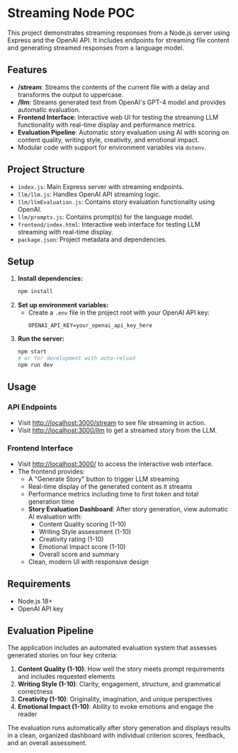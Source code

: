 # Streaming Node POC

This project demonstrates streaming responses from a Node.js server using Express and the OpenAI API. It includes endpoints for streaming file content and generating streamed responses from a language model.

## Features

- **/stream**: Streams the contents of the current file with a delay and transforms the output to uppercase.
- **/llm**: Streams generated text from OpenAI's GPT-4 model and provides automatic evaluation.
- **Frontend Interface**: Interactive web UI for testing the streaming LLM functionality with real-time display and performance metrics.
- **Evaluation Pipeline**: Automatic story evaluation using AI with scoring on content quality, writing style, creativity, and emotional impact.
- Modular code with support for environment variables via `dotenv`.

## Project Structure

- `index.js`: Main Express server with streaming endpoints.
- `llm/llm.js`: Handles OpenAI API streaming logic.
- `llm/llmEvaluation.js`: Contains story evaluation functionality using OpenAI.
- `llm/prompts.js`: Contains prompt(s) for the language model.
- `frontend/index.html`: Interactive web interface for testing LLM streaming with real-time display.
- `package.json`: Project metadata and dependencies.

## Setup

1. **Install dependencies:**
   ```sh
   npm install
   ```
2. **Set up environment variables:**
   - Create a `.env` file in the project root with your OpenAI API key:
     ```env
     OPENAI_API_KEY=your_openai_api_key_here
     ```
3. **Run the server:**
   ```sh
   npm start
   # or for development with auto-reload
   npm run dev
   ```

## Usage

### API Endpoints

- Visit [http://localhost:3000/stream](http://localhost:3000/stream) to see file streaming in action.
- Visit [http://localhost:3000/llm](http://localhost:3000/llm) to get a streamed story from the LLM.

### Frontend Interface

- Visit [http://localhost:3000/](http://localhost:3000/) to access the interactive web interface.
- The frontend provides:
  - A "Generate Story" button to trigger LLM streaming
  - Real-time display of the generated content as it streams
  - Performance metrics including time to first token and total generation time
  - **Story Evaluation Dashboard**: After story generation, view automatic AI evaluation with:
    - Content Quality scoring (1-10)
    - Writing Style assessment (1-10)
    - Creativity rating (1-10)
    - Emotional Impact score (1-10)
    - Overall score and summary
  - Clean, modern UI with responsive design

## Requirements

- Node.js 18+
- OpenAI API key

## Evaluation Pipeline

The application includes an automated evaluation system that assesses generated stories on four key criteria:

1. **Content Quality (1-10)**: How well the story meets prompt requirements and includes requested elements
2. **Writing Style (1-10)**: Clarity, engagement, structure, and grammatical correctness
3. **Creativity (1-10)**: Originality, imagination, and unique perspectives
4. **Emotional Impact (1-10)**: Ability to evoke emotions and engage the reader

The evaluation runs automatically after story generation and displays results in a clean, organized dashboard with individual criterion scores, feedback, and an overall assessment.
